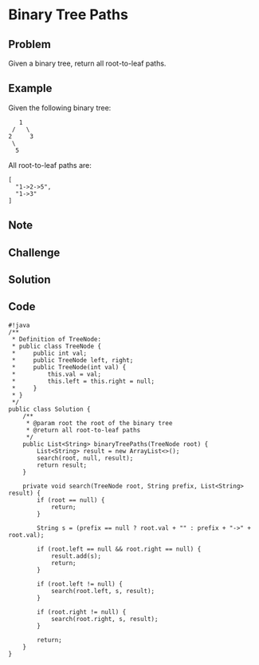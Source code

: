 Binary Tree Paths
===


Problem
-------

Given a binary tree, return all root-to-leaf paths.

Example
-------

Given the following binary tree:

       1
     /   \
    2     3
     \
      5
  
All root-to-leaf paths are:

    [
      "1->2->5",
      "1->3"
    ]

Note
---------

Challenge
---------

Solution
--------

Code
----

    #!java
    /**
     * Definition of TreeNode:
     * public class TreeNode {
     *     public int val;
     *     public TreeNode left, right;
     *     public TreeNode(int val) {
     *         this.val = val;
     *         this.left = this.right = null;
     *     }
     * }
     */
    public class Solution {
        /**
         * @param root the root of the binary tree
         * @return all root-to-leaf paths
         */
        public List<String> binaryTreePaths(TreeNode root) {
            List<String> result = new ArrayList<>();
            search(root, null, result);
            return result;
        }
        
        private void search(TreeNode root, String prefix, List<String> result) {
            if (root == null) {
                return;
            }
            
            String s = (prefix == null ? root.val + "" : prefix + "->" + root.val);
            
            if (root.left == null && root.right == null) {
                result.add(s);
                return;
            } 
            
            if (root.left != null) {
                search(root.left, s, result);
            }
            
            if (root.right != null) {
                search(root.right, s, result);
            }
            
            return;
        }
    }